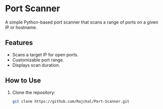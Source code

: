 # Port Scanner
A simple Python-based port scanner that scans a range of ports on a given IP or hostname.

## Features
- Scans a target IP for open ports.
- Customizable port range.
- Displays scan duration.

## How to Use
1. Clone the repository:
   ```bash
   git clone https://github.com/Rajchal/Port-Scanner.git

